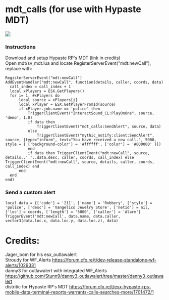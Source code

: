 # mdt_calls (for use with Hypaste MDT)
<img src="https://i.imgur.com/jzQP80q.png"></img>
### Instructions
  Download and setup Hypaste RP's MDT (link in credits)  
  Open mdt/sv_mdt.lua and locate RegisterServerEvent("mdt:newCall"), replace with:  
  ```
RegisterServerEvent("mdt:newCall")
AddEventHandler("mdt:newCall", function(details, caller, coords, data)
	call_index = call_index + 1
	local xPlayers = ESX.GetPlayers()
	for i= 1, #xPlayers do
		local source = xPlayers[i]
		local xPlayer = ESX.GetPlayerFromId(source)
		if xPlayer.job.name == 'police' then
			TriggerClientEvent("InteractSound_CL:PlayOnOne", source, 'demo', 1.0)
			if data then
				TriggerClientEvent("mdt_calls:SendAlert", source, data)
			else
				TriggerClientEvent("mythic_notify:client:SendAlert", source, {type="inform", text="You have received a new call.", 5000, style = { ['background-color'] = '#ffffff', ['color'] = '#000000' }})
			end
			if data then TriggerClientEvent("mdt:newCall", source, details..' '..data.desc, caller, coords, call_index) else TriggerClientEvent("mdt:newCall", source, details, caller, coords, call_index) end
		end
	end
end)
```  
### Send a custom alert
```
local data = {['code'] = '211', ['name'] = 'Robbery', ['style'] = 'police', ['desc'] = 'Vangelico Jewelry Store', ['netid'] = nil, ['loc'] = coords, ['length'] = '5000', ['caller'] = 'Alarm'}
TriggerEvent('mdt:newCall', data.name, data.caller, vector3(data.loc.x, data.loc.y, data.loc.z), data)
```


# Credits:

  Jager_bom for his esx_outlawalert  
  Stroudy for WF_Alerts https://forum.cfx.re/t/dev-release-standalone-wf-alerts/1029331  
  danny3 for outlawalert with integrated WF_Alerts https://github.com/Stunn9/danny3_outlawalert/tree/master/danny3_outlawalert  
  distritic for Hypaste RP's MDT https://forum.cfx.re/t/esx-hypaste-rps-mobile-data-terminal-reports-warrants-calls-searches-more/1701472/1 
